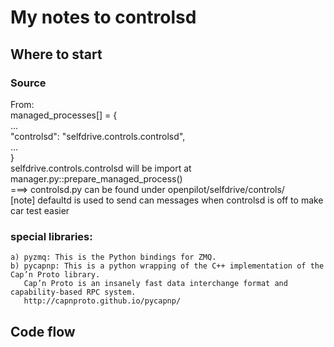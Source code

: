 # My notes to controlsd 
## Where to start

### Source
From:  
  managed_processes[] = {  
   ...  
   "controlsd": "selfdrive.controls.controlsd",  
   ...  
  }  
  selfdrive.controls.controlsd will be import at manager.py::prepare_managed_process()  
  ===> controlsd.py can be found under openpilot/selfdrive/controls/  
    [note] defaultd is used to send can messages when controlsd is off to make car test easier

### special libraries:
    a) pyzmq: This is the Python bindings for ZMQ.
    b) pycapnp: This is a python wrapping of the C++ implementation of the Cap’n Proto library.
       Cap’n Proto is an insanely fast data interchange format and capability-based RPC system.
       http://capnproto.github.io/pycapnp/
    
## Code flow
